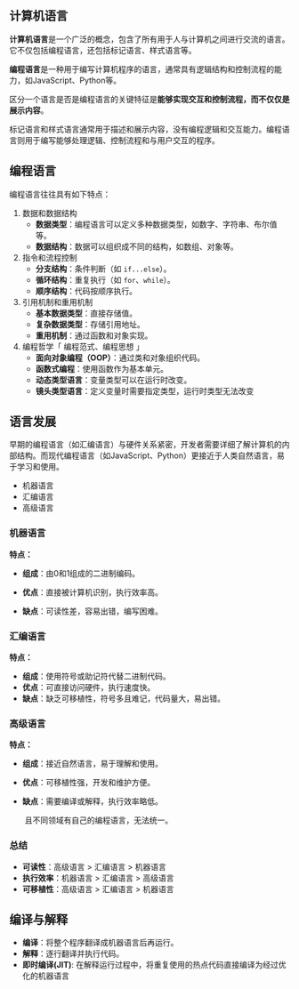 ## 计算机语言

**计算机语言**是一个广泛的概念，包含了所有用于人与计算机之间进行交流的语言。它不仅包括编程语言，还包括标记语言、样式语言等。

**编程语言**是一种用于编写计算机程序的语言，通常具有逻辑结构和控制流程的能力，如JavaScript、Python等。

区分一个语言是否是编程语言的关键特征是**能够实现交互和控制流程，而不仅仅是展示内容**。

标记语言和样式语言通常用于描述和展示内容，没有编程逻辑和交互能力。编程语言则用于编写能够处理逻辑、控制流程和与用户交互的程序。



## 编程语言

编程语言往往具有如下特点：

1. 数据和数据结构
   + **数据类型**：编程语言可以定义多种数据类型，如数字、字符串、布尔值等。
   + **数据结构**：数据可以组织成不同的结构，如数组、对象等。
2. 指令和流程控制
   - **分支结构**：条件判断（如 `if...else`）。
   - **循环结构**：重复执行（如 `for`、`while`）。
   - **顺序结构**：代码按顺序执行。
3. 引用机制和重用机制
   - **基本数据类型**：直接存储值。
   - **复杂数据类型**：存储引用地址。
   - **重用机制**：通过函数和对象实现。
4. 编程哲学「 编程范式、编程思想 」
   - **面向对象编程（OOP）**：通过类和对象组织代码。
   - **函数式编程**：使用函数作为基本单元。
   - **动态类型语言**：变量类型可以在运行时改变。
   - **镜头类型语言**：定义变量时需要指定类型，运行时类型无法改变



## 语言发展

早期的编程语言（如汇编语言）与硬件关系紧密，开发者需要详细了解计算机的内部结构。而现代编程语言（如JavaScript、Python）更接近于人类自然语言，易于学习和使用。

+ 机器语言
+ 汇编语言
+ 高级语言



### 机器语言

**特点：**

- **组成**：由0和1组成的二进制编码。

- **优点**：直接被计算机识别，执行效率高。

- **缺点**：可读性差，容易出错，编写困难。

  

### 汇编语言

**特点：**

- **组成**：使用符号或助记符代替二进制代码。
- **优点**：可直接访问硬件，执行速度快。
- **缺点**：缺乏可移植性，符号多且难记，代码量大，易出错。



### 高级语言

**特点：**

- **组成**：接近自然语言，易于理解和使用。

- **优点**：可移植性强，开发和维护方便。

- **缺点**：需要编译或解释，执行效率略低。

  ​	   且不同领域有自己的编程语言，无法统一。



### 总结

- **可读性**：高级语言 > 汇编语言 > 机器语言
- **执行效率**：机器语言 > 汇编语言 > 高级语言
- **可移植性**：高级语言 > 汇编语言 > 机器语言



## 编译与解释

- **编译**：将整个程序翻译成机器语言后再运行。
- **解释**：逐行翻译并执行代码。
- **即时编译(JIT)**: 在解释运行过程中，将重复使用的热点代码直接编译为经过优化的机器语言

